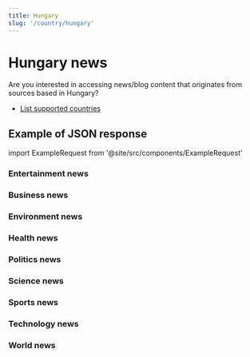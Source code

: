```yaml
---
title: Hungary
slug: '/country/hungary'
---
```


# Hungary news

Are you interested in accessing news/blog content that originates from sources based in Hungary?

- [List supported countries](/get-articles/countries)

## Example of JSON response

import ExampleRequest from '@site/src/components/ExampleRequest'

### Entertainment news
<ExampleRequest url="https://api.apitube.io/v1/news/articles-demo?limit=2&category=news/Arts_and_Entertainment&country=hu"></ExampleRequest>

### Business news
<ExampleRequest url="https://api.apitube.io/v1/news/articles-demo?limit=2&category=news/Business&country=hu"></ExampleRequest>

### Environment news
<ExampleRequest url="https://api.apitube.io/v1/news/articles-demo?limit=2&category=news/Environment&country=hu"></ExampleRequest>

### Health news
<ExampleRequest url="https://api.apitube.io/v1/news/articles-demo?limit=2&category=news/Health&country=hu"></ExampleRequest>

### Politics news
<ExampleRequest url="https://api.apitube.io/v1/news/articles-demo?limit=2&category=news/Politics&country=hu"></ExampleRequest>

### Science news
<ExampleRequest url="https://api.apitube.io/v1/news/articles-demo?limit=2&category=news/Science&country=hu"></ExampleRequest>

### Sports news
<ExampleRequest url="https://api.apitube.io/v1/news/articles-demo?limit=2&category=news/Sports&country=hu"></ExampleRequest>

### Technology news
<ExampleRequest url="https://api.apitube.io/v1/news/articles-demo?limit=2&category=news/Technology&country=hu"></ExampleRequest>

### World news
<ExampleRequest url="https://api.apitube.io/v1/news/articles-demo?limit=2&category=news/World&country=hu"></ExampleRequest>

